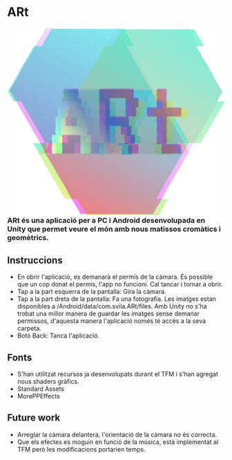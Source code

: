 # ARt

<img src="/Assets/Resources/art_log_cut_fix.png" align="right" />

### ARt és una aplicació per a PC i Android desenvolupada en Unity que permet veure el món amb nous matissos cromàtics i geomètrics.


## Instruccions
 - En obrir l'aplicació, es demanarà el permís de la càmara. És possible que un cop donat el permís, l'app no funcioni. Cal tancar i tornar a obrir.
 - Tap a la part esquerra de la pantalla: Gira la càmara.
 - Tap a la part dreta de la pantalla: Fa una fotografia. Les imatges estan disponibles a /Android/data/com.svila.ARt/files. Amb Unity no s'ha trobat una millor manera de guardar les imatges sense demanar permissos, d'aquesta manera l'aplicació només té accès a la seva carpeta.
 - Botó Back: Tanca l'aplicació.

## Fonts
 - S'han utilitzat recursos ja desenvolupats durant el TFM i s'han agregat nous shaders gràfics.
 - Standard Assets
 - MorePPEffects

## Future work
 - Arreglar la càmara delantera, l'orientació de la càmara no és correcta.
 - Que els efectes es moguin en funció de la música, està implementat al TFM però les modificacions portarien temps.
